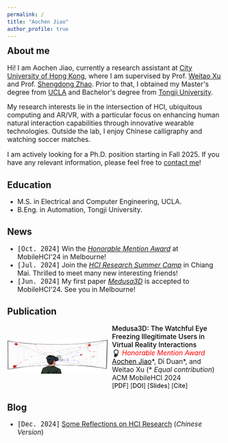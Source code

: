 ```yaml
---
permalink: /
title: "Aochen Jiao"
author_profile: true
---
```

<h2 style="margin-top: 0.3rem;">About me</h2>

<div style="font-size: 0.98rem;">
<p>Hi! I am Aochen Jiao, currently a research assistant at <a href="https://www.cityu.edu.hk/">City University of Hong Kong</a>, where I am supervised by Prof. <a href="https://weitaoxu.com">Weitao Xu</a> and Prof. <a href="https://shengdongzhao.com">Shengdong Zhao</a>. Prior to that, I obtained my Master's degree from <a href="https://www.ucla.edu/">UCLA</a> and Bachelor's degree from <a href="https://en.tongji.edu.cn/">Tongji University</a>.</p>

<p>My research interests lie in the intersection of HCI, ubiquitous computing and AR/VR, with a particular focus on enhancing human natural interaction capabilities through innovative wearable technologies. Outside the lab, I enjoy Chinese calligraphy and watching soccer matches.</p>

<p>I am actively looking for a Ph.D. position starting in Fall 2025. If you have any relevant information, please feel free to <a href="mailto:aochenjiao@ucla.edu">contact me</a>!</p>
</div>

Education
------
<ul>
  <li>
    <span style="font-size: 0.985rem;">M.S. in Electrical and Computer Engineering, UCLA.</span>
  </li>
  <li>
    <span style="font-size: 0.985rem;">B.Eng. in Automation, Tongji University.</span>
  </li>
</ul>

News
------
<ul>
  <li>
    <span class="inline-code-news">[Oct. 2024]</span> 
    <span style="font-size: 0.98rem;">Win the <a href="../files/Medusa3D_Award.pdf"><i>Honorable Mention Award</i></a> at MobileHCI'24 in Melbourne!</span>
  </li>
  <li>
    <span class="inline-code-news">[Jul. 2024]</span> 
    <span style="font-size: 0.98rem;">Join the <a href="https://synteraction.org/news/conclusion-2024-chiang-mai-research-camp-.html"><i>HCI Research Summer Camp</i></a> in Chiang Mai. Thrilled to meet many new interesting friends!</span>
  </li>
  <li>
    <span class="inline-code-news">[Jun. 2024]</span> 
    <span style="font-size: 0.98rem;">My first paper <a href="https://dl.acm.org/doi/10.1145/3676515"><i>Medusa3D</i></a> is accepted to MobileHCI'24. See you in Melbourne!</span>
  </li>
</ul>

Publication
------
<html lang="en">
<head>
  <meta charset="UTF-8">
  <meta name="viewport" content="width=device-width, initial-scale=1.0">
</head>

<body>
  <div class="container">
    <img src="../files/Medusa3D_teaser.PNG" alt="teaser" class="image">
    <div class="content">
      <p class="info">
        <span style="color: #000000; font-size: 0.983rem; font-weight: 500;">Medusa3D: The Watchful Eye Freezing Illegitimate Users in Virtual Reality Interactions</span><br>
        <img src="../images/icon_honorable_mention.jpg" alt="award icon" style="width: 1.2rem; vertical-align:middle; margin-left:0;">
        <span><a style="text-decoration: none;color: #FF0000; font-size: 0.983rem;" href="../files/Medusa3D_Award.pdf"><i>Honorable Mention Award</i></a></span><br>
        <span style="font-size: 0.983rem;"><span style="text-decoration: underline; color: #000000;">Aochen Jiao</span>*, Di Duan*, and Weitao Xu <span class="nowrap">(* <i>Equal contribution</i>)</span></span><br>
        <span style="font-size: 0.98rem;">ACM MobileHCI 2024</span> <span class="nowrap" style="font-size: 0.9rem;">[<a style="text-decoration: none; font-weight: 500;" href="../files/Medusa3D.pdf">PDF</a>] [<a style="text-decoration: none; font-weight: 500;" href="https://doi.org/10.1145/3676515">DOI</a>] [<a style="text-decoration: none; font-weight: 500;" href="../files/Medusa3D_Slides.pdf">Slides</a>] [<a style="text-decoration: none; cursor: pointer; font-weight: 500;" onclick="showBibtex('bibtex-container-medusa3d')">Cite</a>]</span>
      </p>
    </div>
  </div>
  
  <div id="bibtex-container-medusa3d" style="display:none; margin-top: 0;">
    <pre id="bibtex-entry-medusa3d" class="inline-code" style="overflow-x: auto;">
@article{jiao2024medusa3d,
  title={Medusa3D: The Watchful Eye Freezing Illegitimate Users in Virtual Reality Interactions},
  author={Jiao, Aochen and Duan, Di and Xu, Weitao},
  journal={Proceedings of the ACM on Human-Computer Interaction},
  volume={8},
  number={MHCI},
  pages={1--21},
  year={2024},
  doi={https://doi.org/10.1145/3676515},
  publisher={ACM New York, NY, USA}
}</pre>
    <a class="button" onclick="copyBibtex('bibtex-entry-medusa3d')">Copy</a>
  </div>

  <script>
    function showBibtex(containerId) {
      var bibtexContainer = document.getElementById(containerId);
      if (bibtexContainer.style.display === "none") {
        bibtexContainer.style.display = "block";
      } else {
        bibtexContainer.style.display = "none";
      }
    }

    function copyBibtex(entryId) {
      var bibtexEntry = document.getElementById(entryId).innerText;
      navigator.clipboard.writeText(bibtexEntry).then(function() {
        alert('BibTeX entry copied to clipboard!');
      }, function(err) {
        console.error('Could not copy text: ', err);
      });
    }
  </script>
</body>

<style>
    .inline-code-news {
        background: none;
        font-size: 0.94rem; 
        font-family: monospace;
      }
  
    .inline-code {
      background: #f0f0f0;
      font-size: 0.8rem; 
      font-family: monospace;
      padding: 7px 10px;
      border-radius: 8px;
    }

    .container {
      display: flex;
      align-items: center;
      flex-wrap: wrap;
    }

    .image {
      width: 235px;
      height: 80px;
      margin-right: 2%;
    }

    .content {
      flex: 1;
    }

    .info {
      font-size: rem;
      margin: 0;
    }

    .nowrap {
      white-space: nowrap; 
      display: inline-block;
    }

    .button {
      display: inline-block;
      margin-left: 10px;
      font-size: 13px;
      color: white;
      background-color: #007BFF;
      text-decoration: none;
      border-radius: 4px;
      width: 38px;
      height: 19px;
      text-align: center;
      line-height: 19px;
      cursor: pointer;
    }

    .button:hover {
      background-color: #0056b3;
    }

    .button:link, .button:visited, .button:hover, .button:active, .button, a.button {
      text-decoration: none; 
    }

    @media (max-width: 600px) {
      .container {
        display: block;
        text-align: left;
      }
      .image {
        display: block;
        margin: 0 auto 10px auto;
      }
      .content {
        width: 100%;
        text-align: left;
      }
      .info {
        text-align: left;
        margin: 0;
      }
      .nowrap {
        white-space: nowrap;
        display: inline-block;
      }
    }
  </style>
</html>

Blog
------
<ul>
    <li>
      <span class="inline-code-news">[Dec. 2024]</span>
      <span style="font-size: 0.98rem;"><a href="https://aochen-jiao.github.io/posts/2024/12/some-reflections-on-HCI-research/">Some Reflections on HCI Research</a> (<i>Chinese Version</i>) </span>
    </li>
</ul>

